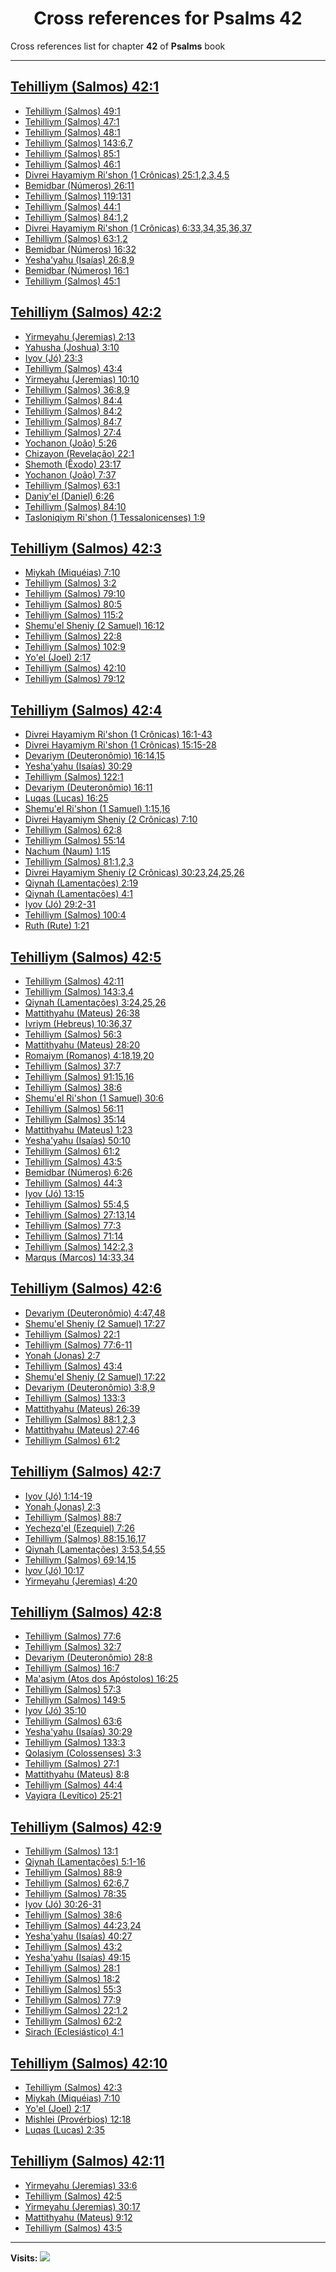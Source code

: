 <div align="center">

# Cross references for **Psalms 42**
</div>

Cross references list for chapter **42** of **Psalms** book

---

<h2 id="1"><a href="https://bible.ozzuu.com/pt_yah/Psa/42#1" target="_blank">Tehilliym (Salmos) 42:1</a></h2>

- [Tehilliym (Salmos) 49:1](https://bible.ozzuu.com/pt_yah/Psa/49#1)
- [Tehilliym (Salmos) 47:1](https://bible.ozzuu.com/pt_yah/Psa/47#1)
- [Tehilliym (Salmos) 48:1](https://bible.ozzuu.com/pt_yah/Psa/48#1)
- [Tehilliym (Salmos) 143:6,7](https://bible.ozzuu.com/pt_yah/Psa/143#6)
- [Tehilliym (Salmos) 85:1](https://bible.ozzuu.com/pt_yah/Psa/85#1)
- [Tehilliym (Salmos) 46:1](https://bible.ozzuu.com/pt_yah/Psa/46#1)
- [Divrei Hayamiym Ri'shon (1 Crônicas) 25:1,2,3,4,5](https://bible.ozzuu.com/pt_yah/1Ch/25#1)
- [Bemidbar (Números) 26:11](https://bible.ozzuu.com/pt_yah/Num/26#11)
- [Tehilliym (Salmos) 119:131](https://bible.ozzuu.com/pt_yah/Psa/119#131)
- [Tehilliym (Salmos) 44:1](https://bible.ozzuu.com/pt_yah/Psa/44#1)
- [Tehilliym (Salmos) 84:1,2](https://bible.ozzuu.com/pt_yah/Psa/84#1)
- [Divrei Hayamiym Ri'shon (1 Crônicas) 6:33,34,35,36,37](https://bible.ozzuu.com/pt_yah/1Ch/6#33)
- [Tehilliym (Salmos) 63:1,2](https://bible.ozzuu.com/pt_yah/Psa/63#1)
- [Bemidbar (Números) 16:32](https://bible.ozzuu.com/pt_yah/Num/16#32)
- [Yesha'yahu (Isaías) 26:8,9](https://bible.ozzuu.com/pt_yah/Isa/26#8)
- [Bemidbar (Números) 16:1](https://bible.ozzuu.com/pt_yah/Num/16#1)
- [Tehilliym (Salmos) 45:1](https://bible.ozzuu.com/pt_yah/Psa/45#1)
<h2 id="2"><a href="https://bible.ozzuu.com/pt_yah/Psa/42#2" target="_blank">Tehilliym (Salmos) 42:2</a></h2>

- [Yirmeyahu (Jeremias) 2:13](https://bible.ozzuu.com/pt_yah/Jer/2#13)
- [Yahusha (Joshua) 3:10](https://bible.ozzuu.com/pt_yah/Jos/3#10)
- [Iyov (Jó) 23:3](https://bible.ozzuu.com/pt_yah/Job/23#3)
- [Tehilliym (Salmos) 43:4](https://bible.ozzuu.com/pt_yah/Psa/43#4)
- [Yirmeyahu (Jeremias) 10:10](https://bible.ozzuu.com/pt_yah/Jer/10#10)
- [Tehilliym (Salmos) 36:8,9](https://bible.ozzuu.com/pt_yah/Psa/36#8)
- [Tehilliym (Salmos) 84:4](https://bible.ozzuu.com/pt_yah/Psa/84#4)
- [Tehilliym (Salmos) 84:2](https://bible.ozzuu.com/pt_yah/Psa/84#2)
- [Tehilliym (Salmos) 84:7](https://bible.ozzuu.com/pt_yah/Psa/84#7)
- [Tehilliym (Salmos) 27:4](https://bible.ozzuu.com/pt_yah/Psa/27#4)
- [Yochanon (João) 5:26](https://bible.ozzuu.com/pt_yah/Joh/5#26)
- [Chizayon (Revelação) 22:1](https://bible.ozzuu.com/pt_yah/Rev/22#1)
- [Shemoth (Êxodo) 23:17](https://bible.ozzuu.com/pt_yah/Exo/23#17)
- [Yochanon (João) 7:37](https://bible.ozzuu.com/pt_yah/Joh/7#37)
- [Tehilliym (Salmos) 63:1](https://bible.ozzuu.com/pt_yah/Psa/63#1)
- [Daniy'el (Daniel) 6:26](https://bible.ozzuu.com/pt_yah/Dan/6#26)
- [Tehilliym (Salmos) 84:10](https://bible.ozzuu.com/pt_yah/Psa/84#10)
- [Tasloniqiym Ri'shon (1 Tessalonicenses) 1:9](https://bible.ozzuu.com/pt_yah/1Th/1#9)
<h2 id="3"><a href="https://bible.ozzuu.com/pt_yah/Psa/42#3" target="_blank">Tehilliym (Salmos) 42:3</a></h2>

- [Miykah (Miquéias) 7:10](https://bible.ozzuu.com/pt_yah/Mic/7#10)
- [Tehilliym (Salmos) 3:2](https://bible.ozzuu.com/pt_yah/Psa/3#2)
- [Tehilliym (Salmos) 79:10](https://bible.ozzuu.com/pt_yah/Psa/79#10)
- [Tehilliym (Salmos) 80:5](https://bible.ozzuu.com/pt_yah/Psa/80#5)
- [Tehilliym (Salmos) 115:2](https://bible.ozzuu.com/pt_yah/Psa/115#2)
- [Shemu'el Sheniy (2 Samuel) 16:12](https://bible.ozzuu.com/pt_yah/2Sm/16#12)
- [Tehilliym (Salmos) 22:8](https://bible.ozzuu.com/pt_yah/Psa/22#8)
- [Tehilliym (Salmos) 102:9](https://bible.ozzuu.com/pt_yah/Psa/102#9)
- [Yo'el (Joel) 2:17](https://bible.ozzuu.com/pt_yah/Jl/2#17)
- [Tehilliym (Salmos) 42:10](https://bible.ozzuu.com/pt_yah/Psa/42#10)
- [Tehilliym (Salmos) 79:12](https://bible.ozzuu.com/pt_yah/Psa/79#12)
<h2 id="4"><a href="https://bible.ozzuu.com/pt_yah/Psa/42#4" target="_blank">Tehilliym (Salmos) 42:4</a></h2>

- [Divrei Hayamiym Ri'shon (1 Crônicas) 16:1-43](https://bible.ozzuu.com/pt_yah/1Ch/16#1)
- [Divrei Hayamiym Ri'shon (1 Crônicas) 15:15-28](https://bible.ozzuu.com/pt_yah/1Ch/15#15)
- [Devariym (Deuteronômio) 16:14,15](https://bible.ozzuu.com/pt_yah/Deu/16#14)
- [Yesha'yahu (Isaías) 30:29](https://bible.ozzuu.com/pt_yah/Isa/30#29)
- [Tehilliym (Salmos) 122:1](https://bible.ozzuu.com/pt_yah/Psa/122#1)
- [Devariym (Deuteronômio) 16:11](https://bible.ozzuu.com/pt_yah/Deu/16#11)
- [Luqas (Lucas) 16:25](https://bible.ozzuu.com/pt_yah/Luk/16#25)
- [Shemu'el Ri'shon (1 Samuel) 1:15,16](https://bible.ozzuu.com/pt_yah/1Sm/1#15)
- [Divrei Hayamiym Sheniy (2 Crônicas) 7:10](https://bible.ozzuu.com/pt_yah/2Ch/7#10)
- [Tehilliym (Salmos) 62:8](https://bible.ozzuu.com/pt_yah/Psa/62#8)
- [Tehilliym (Salmos) 55:14](https://bible.ozzuu.com/pt_yah/Psa/55#14)
- [Nachum (Naum) 1:15](https://bible.ozzuu.com/pt_yah/Nah/1#15)
- [Tehilliym (Salmos) 81:1,2,3](https://bible.ozzuu.com/pt_yah/Psa/81#1)
- [Divrei Hayamiym Sheniy (2 Crônicas) 30:23,24,25,26](https://bible.ozzuu.com/pt_yah/2Ch/30#23)
- [Qiynah (Lamentações) 2:19](https://bible.ozzuu.com/pt_yah/Lam/2#19)
- [Qiynah (Lamentações) 4:1](https://bible.ozzuu.com/pt_yah/Lam/4#1)
- [Iyov (Jó) 29:2-31](https://bible.ozzuu.com/pt_yah/Job/29#2)
- [Tehilliym (Salmos) 100:4](https://bible.ozzuu.com/pt_yah/Psa/100#4)
- [Ruth (Rute) 1:21](https://bible.ozzuu.com/pt_yah/Rut/1#21)
<h2 id="5"><a href="https://bible.ozzuu.com/pt_yah/Psa/42#5" target="_blank">Tehilliym (Salmos) 42:5</a></h2>

- [Tehilliym (Salmos) 42:11](https://bible.ozzuu.com/pt_yah/Psa/42#11)
- [Tehilliym (Salmos) 143:3,4](https://bible.ozzuu.com/pt_yah/Psa/143#3)
- [Qiynah (Lamentações) 3:24,25,26](https://bible.ozzuu.com/pt_yah/Lam/3#24)
- [Mattithyahu (Mateus) 26:38](https://bible.ozzuu.com/pt_yah/Mat/26#38)
- [Ivriym (Hebreus) 10:36,37](https://bible.ozzuu.com/pt_yah/Heb/10#36)
- [Tehilliym (Salmos) 56:3](https://bible.ozzuu.com/pt_yah/Psa/56#3)
- [Mattithyahu (Mateus) 28:20](https://bible.ozzuu.com/pt_yah/Mat/28#20)
- [Romaiym (Romanos) 4:18,19,20](https://bible.ozzuu.com/pt_yah/Rom/4#18)
- [Tehilliym (Salmos) 37:7](https://bible.ozzuu.com/pt_yah/Psa/37#7)
- [Tehilliym (Salmos) 91:15,16](https://bible.ozzuu.com/pt_yah/Psa/91#15)
- [Tehilliym (Salmos) 38:6](https://bible.ozzuu.com/pt_yah/Psa/38#6)
- [Shemu'el Ri'shon (1 Samuel) 30:6](https://bible.ozzuu.com/pt_yah/1Sm/30#6)
- [Tehilliym (Salmos) 56:11](https://bible.ozzuu.com/pt_yah/Psa/56#11)
- [Tehilliym (Salmos) 35:14](https://bible.ozzuu.com/pt_yah/Psa/35#14)
- [Mattithyahu (Mateus) 1:23](https://bible.ozzuu.com/pt_yah/Mat/1#23)
- [Yesha'yahu (Isaías) 50:10](https://bible.ozzuu.com/pt_yah/Isa/50#10)
- [Tehilliym (Salmos) 61:2](https://bible.ozzuu.com/pt_yah/Psa/61#2)
- [Tehilliym (Salmos) 43:5](https://bible.ozzuu.com/pt_yah/Psa/43#5)
- [Bemidbar (Números) 6:26](https://bible.ozzuu.com/pt_yah/Num/6#26)
- [Tehilliym (Salmos) 44:3](https://bible.ozzuu.com/pt_yah/Psa/44#3)
- [Iyov (Jó) 13:15](https://bible.ozzuu.com/pt_yah/Job/13#15)
- [Tehilliym (Salmos) 55:4,5](https://bible.ozzuu.com/pt_yah/Psa/55#4)
- [Tehilliym (Salmos) 27:13,14](https://bible.ozzuu.com/pt_yah/Psa/27#13)
- [Tehilliym (Salmos) 77:3](https://bible.ozzuu.com/pt_yah/Psa/77#3)
- [Tehilliym (Salmos) 71:14](https://bible.ozzuu.com/pt_yah/Psa/71#14)
- [Tehilliym (Salmos) 142:2,3](https://bible.ozzuu.com/pt_yah/Psa/142#2)
- [Marqus (Marcos) 14:33,34](https://bible.ozzuu.com/pt_yah/Mar/14#33)
<h2 id="6"><a href="https://bible.ozzuu.com/pt_yah/Psa/42#6" target="_blank">Tehilliym (Salmos) 42:6</a></h2>

- [Devariym (Deuteronômio) 4:47,48](https://bible.ozzuu.com/pt_yah/Deu/4#47)
- [Shemu'el Sheniy (2 Samuel) 17:27](https://bible.ozzuu.com/pt_yah/2Sm/17#27)
- [Tehilliym (Salmos) 22:1](https://bible.ozzuu.com/pt_yah/Psa/22#1)
- [Tehilliym (Salmos) 77:6-11](https://bible.ozzuu.com/pt_yah/Psa/77#6)
- [Yonah (Jonas) 2:7](https://bible.ozzuu.com/pt_yah/Jon/2#7)
- [Tehilliym (Salmos) 43:4](https://bible.ozzuu.com/pt_yah/Psa/43#4)
- [Shemu'el Sheniy (2 Samuel) 17:22](https://bible.ozzuu.com/pt_yah/2Sm/17#22)
- [Devariym (Deuteronômio) 3:8,9](https://bible.ozzuu.com/pt_yah/Deu/3#8)
- [Tehilliym (Salmos) 133:3](https://bible.ozzuu.com/pt_yah/Psa/133#3)
- [Mattithyahu (Mateus) 26:39](https://bible.ozzuu.com/pt_yah/Mat/26#39)
- [Tehilliym (Salmos) 88:1,2,3](https://bible.ozzuu.com/pt_yah/Psa/88#1)
- [Mattithyahu (Mateus) 27:46](https://bible.ozzuu.com/pt_yah/Mat/27#46)
- [Tehilliym (Salmos) 61:2](https://bible.ozzuu.com/pt_yah/Psa/61#2)
<h2 id="7"><a href="https://bible.ozzuu.com/pt_yah/Psa/42#7" target="_blank">Tehilliym (Salmos) 42:7</a></h2>

- [Iyov (Jó) 1:14-19](https://bible.ozzuu.com/pt_yah/Job/1#14)
- [Yonah (Jonas) 2:3](https://bible.ozzuu.com/pt_yah/Jon/2#3)
- [Tehilliym (Salmos) 88:7](https://bible.ozzuu.com/pt_yah/Psa/88#7)
- [Yechezq'el (Ezequiel) 7:26](https://bible.ozzuu.com/pt_yah/Eze/7#26)
- [Tehilliym (Salmos) 88:15,16,17](https://bible.ozzuu.com/pt_yah/Psa/88#15)
- [Qiynah (Lamentações) 3:53,54,55](https://bible.ozzuu.com/pt_yah/Lam/3#53)
- [Tehilliym (Salmos) 69:14,15](https://bible.ozzuu.com/pt_yah/Psa/69#14)
- [Iyov (Jó) 10:17](https://bible.ozzuu.com/pt_yah/Job/10#17)
- [Yirmeyahu (Jeremias) 4:20](https://bible.ozzuu.com/pt_yah/Jer/4#20)
<h2 id="8"><a href="https://bible.ozzuu.com/pt_yah/Psa/42#8" target="_blank">Tehilliym (Salmos) 42:8</a></h2>

- [Tehilliym (Salmos) 77:6](https://bible.ozzuu.com/pt_yah/Psa/77#6)
- [Tehilliym (Salmos) 32:7](https://bible.ozzuu.com/pt_yah/Psa/32#7)
- [Devariym (Deuteronômio) 28:8](https://bible.ozzuu.com/pt_yah/Deu/28#8)
- [Tehilliym (Salmos) 16:7](https://bible.ozzuu.com/pt_yah/Psa/16#7)
- [Ma'asiym (Atos dos Apóstolos) 16:25](https://bible.ozzuu.com/pt_yah/Act/16#25)
- [Tehilliym (Salmos) 57:3](https://bible.ozzuu.com/pt_yah/Psa/57#3)
- [Tehilliym (Salmos) 149:5](https://bible.ozzuu.com/pt_yah/Psa/149#5)
- [Iyov (Jó) 35:10](https://bible.ozzuu.com/pt_yah/Job/35#10)
- [Tehilliym (Salmos) 63:6](https://bible.ozzuu.com/pt_yah/Psa/63#6)
- [Yesha'yahu (Isaías) 30:29](https://bible.ozzuu.com/pt_yah/Isa/30#29)
- [Tehilliym (Salmos) 133:3](https://bible.ozzuu.com/pt_yah/Psa/133#3)
- [Qolasiym (Colossenses) 3:3](https://bible.ozzuu.com/pt_yah/Col/3#3)
- [Tehilliym (Salmos) 27:1](https://bible.ozzuu.com/pt_yah/Psa/27#1)
- [Mattithyahu (Mateus) 8:8](https://bible.ozzuu.com/pt_yah/Mat/8#8)
- [Tehilliym (Salmos) 44:4](https://bible.ozzuu.com/pt_yah/Psa/44#4)
- [Vayiqra (Levítico) 25:21](https://bible.ozzuu.com/pt_yah/Lev/25#21)
<h2 id="9"><a href="https://bible.ozzuu.com/pt_yah/Psa/42#9" target="_blank">Tehilliym (Salmos) 42:9</a></h2>

- [Tehilliym (Salmos) 13:1](https://bible.ozzuu.com/pt_yah/Psa/13#1)
- [Qiynah (Lamentações) 5:1-16](https://bible.ozzuu.com/pt_yah/Lam/5#1)
- [Tehilliym (Salmos) 88:9](https://bible.ozzuu.com/pt_yah/Psa/88#9)
- [Tehilliym (Salmos) 62:6,7](https://bible.ozzuu.com/pt_yah/Psa/62#6)
- [Tehilliym (Salmos) 78:35](https://bible.ozzuu.com/pt_yah/Psa/78#35)
- [Iyov (Jó) 30:26-31](https://bible.ozzuu.com/pt_yah/Job/30#26)
- [Tehilliym (Salmos) 38:6](https://bible.ozzuu.com/pt_yah/Psa/38#6)
- [Tehilliym (Salmos) 44:23,24](https://bible.ozzuu.com/pt_yah/Psa/44#23)
- [Yesha'yahu (Isaías) 40:27](https://bible.ozzuu.com/pt_yah/Isa/40#27)
- [Tehilliym (Salmos) 43:2](https://bible.ozzuu.com/pt_yah/Psa/43#2)
- [Yesha'yahu (Isaías) 49:15](https://bible.ozzuu.com/pt_yah/Isa/49#15)
- [Tehilliym (Salmos) 28:1](https://bible.ozzuu.com/pt_yah/Psa/28#1)
- [Tehilliym (Salmos) 18:2](https://bible.ozzuu.com/pt_yah/Psa/18#2)
- [Tehilliym (Salmos) 55:3](https://bible.ozzuu.com/pt_yah/Psa/55#3)
- [Tehilliym (Salmos) 77:9](https://bible.ozzuu.com/pt_yah/Psa/77#9)
- [Tehilliym (Salmos) 22:1,2](https://bible.ozzuu.com/pt_yah/Psa/22#1)
- [Tehilliym (Salmos) 62:2](https://bible.ozzuu.com/pt_yah/Psa/62#2)
- [Sirach (Eclesiástico) 4:1](https://bible.ozzuu.com/pt_yah/Sir/4#1)
<h2 id="10"><a href="https://bible.ozzuu.com/pt_yah/Psa/42#10" target="_blank">Tehilliym (Salmos) 42:10</a></h2>

- [Tehilliym (Salmos) 42:3](https://bible.ozzuu.com/pt_yah/Psa/42#3)
- [Miykah (Miquéias) 7:10](https://bible.ozzuu.com/pt_yah/Mic/7#10)
- [Yo'el (Joel) 2:17](https://bible.ozzuu.com/pt_yah/Jl/2#17)
- [Mishlei (Provérbios) 12:18](https://bible.ozzuu.com/pt_yah/Pro/12#18)
- [Luqas (Lucas) 2:35](https://bible.ozzuu.com/pt_yah/Luk/2#35)
<h2 id="11"><a href="https://bible.ozzuu.com/pt_yah/Psa/42#11" target="_blank">Tehilliym (Salmos) 42:11</a></h2>

- [Yirmeyahu (Jeremias) 33:6](https://bible.ozzuu.com/pt_yah/Jer/33#6)
- [Tehilliym (Salmos) 42:5](https://bible.ozzuu.com/pt_yah/Psa/42#5)
- [Yirmeyahu (Jeremias) 30:17](https://bible.ozzuu.com/pt_yah/Jer/30#17)
- [Mattithyahu (Mateus) 9:12](https://bible.ozzuu.com/pt_yah/Mat/9#12)
- [Tehilliym (Salmos) 43:5](https://bible.ozzuu.com/pt_yah/Psa/43#5)


---

**Visits:**
![](https://profile-counter.glitch.me/visitCounter_crossrefs34/count.svg)
